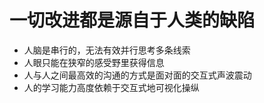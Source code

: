 # 一切改进都是源自于人类的缺陷

* 人脑是串行的，无法有效并行思考多条线索
* 人眼只能在狭窄的感受野里获得信息
* 人与人之间最高效的沟通的方式是面对面的交互式声波震动
* 人的学习能力高度依赖于交互式地可视化操纵
